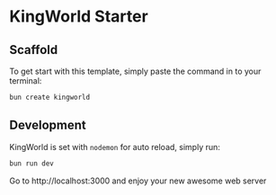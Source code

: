 # KingWorld Starter

## Scaffold
To get start with this template, simply paste the command in to your terminal:
```bash
bun create kingworld
```

## Development
KingWorld is set with `nodemon` for auto reload, simply run:
```bash
bun run dev
```

Go to http://localhost:3000 and enjoy your new awesome web server
